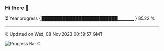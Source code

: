 ### Hi there 👋

⏳ Year progress { █████████████████████████▁▁▁▁▁ } 85.22 %

---

⏰ Updated on Wed, 08 Nov 2023 00:59:57 GMT

![Progress Bar CI](https://github.com/liununu/liununu/workflows/Progress%20Bar%20CI/badge.svg)
